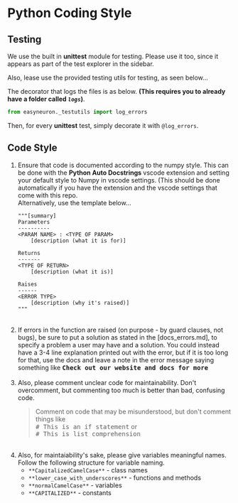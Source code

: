 # Python Coding Style

## Testing
We use the built in **unittest** module for testing. Please use it too, since it appears as part of the test explorer in the sidebar.

Also, lease use the provided testing utils for testing, as seen below...

The decorator that logs the files is as below. **(This requires you to already have a folder called *`logs`*)**.

```python
from easyneuron._testutils import log_errors
```

Then, for every **unittest** test, simply decorate it with `@log_errors`.

## Code Style

<ol>
<li>Ensure that code is documented according to the numpy style. This can be done with the <b>Python Auto Docstrings</b> vscode extension and setting your default style to Numpy in vscode settings. (This should be done automatically if you have the extension and the vscode settings that come with this repo.

<br>
Alternatively, use the template below...
</li>

	"""[summary]
	Parameters
	----------
	<PARAM NAME> : <TYPE OF PARAM>
		[description (what it is for)]

	Returns
	-------
	<TYPE OF RETURN>
		[description (what it is)]

	Raises
	------
	<ERROR TYPE>
		[description (why it's raised)]
	"""
<br>

<li>If errors in the function are raised (on purpose - by guard clauses, not bugs), be sure to put a solution as stated in the [docs_errors.md], to specify a problem a user may have and a solution. You could instead have a 3-4 line explanation printed out with the error, but if it is too long for that, use the docs and leave a note in the error message saying something like <b><samp>Check out our website and docs for more</samp></b><br/><br></li>

<li>Also, please comment unclear code for maintainability. Don't overcomment, but commenting too much is better than bad, confusing code.

<br>

<blockquote>Comment on code that may be misunderstood, but don't comment things like <samp><br># This is an if statement</samp>
or
<samp><br># This  is list comprehension</samp>
</blockquote>
</li>

<br>

<li>Also, for maintaiability's sake, please give variables meaningful names. Follow the following structure for variable naming.

<br>

- `**CapitalizedCamelCase**` - class names
- `**lower_case_with_underscores**` - functions and methods
- `**normalCamelCase**` - variables
- `**CAPITALIZED**` - constants

</li>
</ol>
